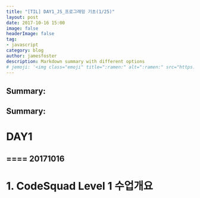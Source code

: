 ```yaml
---
title: "[TIL] DAY1_JS_프로그래밍 기초(1/25)"
layout: post
date: 2017-10-16 15:00
image: false
headerImage: false
tag:
- javascript
category: blog
author: jamesfoster
description: Markdown summary with different options
# jemoji: '<img class="emoji" title=":ramen:" alt=":ramen:" src="https://assets.github.com/images/icons/emoji/unicode/1f35c.png" height="20" width="20" align="absmiddle">'
---
```


## Summary:

## Summary:

# DAY1
====
20171016
--------
# 1. CodeSquad Level 1 수업개요

